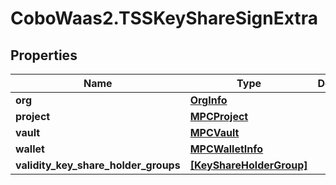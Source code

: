 # CoboWaas2.TSSKeyShareSignExtra

## Properties

Name | Type | Description | Notes
------------ | ------------- | ------------- | -------------
**org** | [**OrgInfo**](OrgInfo.md) |  | [optional] 
**project** | [**MPCProject**](MPCProject.md) |  | [optional] 
**vault** | [**MPCVault**](MPCVault.md) |  | [optional] 
**wallet** | [**MPCWalletInfo**](MPCWalletInfo.md) |  | [optional] 
**validity_key_share_holder_groups** | [**[KeyShareHolderGroup]**](KeyShareHolderGroup.md) |  | [optional] 


